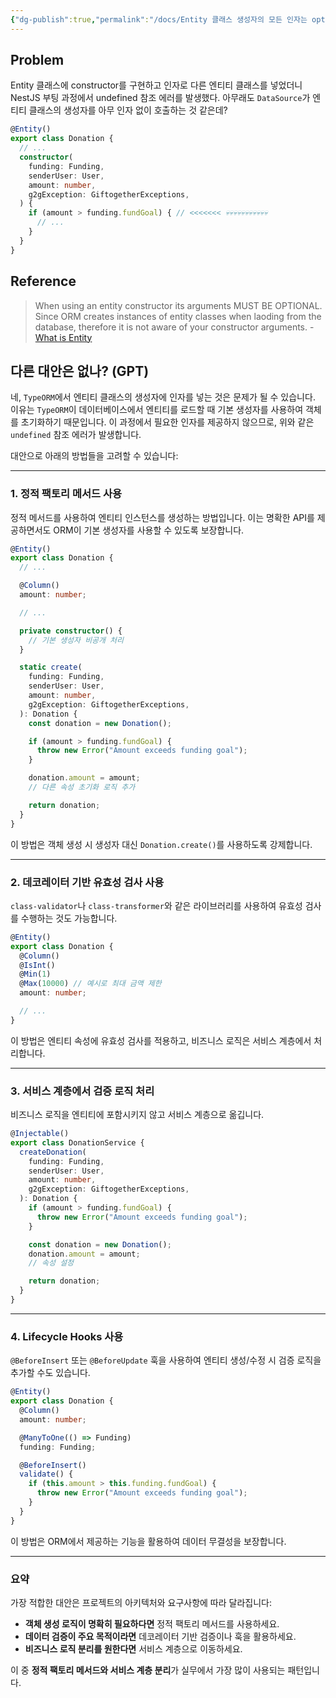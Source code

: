 ```yaml
---
{"dg-publish":true,"permalink":"/docs/Entity 클래스 생성자의 모든 인자는 optional이어야 한다 {typeorm}/","title":"Entity 클래스 생성자의 모든 인자는 optional이어야 한다 {typeorm}"}
---
```



## Problem

Entity 클래스에 constructor를 구현하고 인자로 다른 엔티티 클래스를 넣었더니 NestJS 부팅 과정에서 undefined 참조 에러를 발생했다. 아무래도 `DataSource`가 엔티티 클래스의 생성자를 아무 인자 없이 호출하는 것 같은데?

```typescript
@Entity()
export class Donation {
  // ...
  constructor(
    funding: Funding,
    senderUser: User,
	amount: number,
	g2gException: GiftogetherExceptions,
  ) {
    if (amount > funding.fundGoal) { // <<<<<<< 💀💀💀💀💀💀💀💀💀💀💀
      // ... 
    }
  }
}
```

## Reference

> When using an entity constructor its arguments MUST BE OPTIONAL. Since ORM creates instances of entity classes when laoding from the database, therefore it is not aware of your constructor arguments. - [What is Entity](https://typeorm.io/entities#what-is-entity)

## 다른 대안은 없나? (GPT)

네, `TypeORM`에서 엔티티 클래스의 생성자에 인자를 넣는 것은 문제가 될 수 있습니다. 이유는 `TypeORM`이 데이터베이스에서 엔티티를 로드할 때 기본 생성자를 사용하여 객체를 초기화하기 때문입니다. 이 과정에서 필요한 인자를 제공하지 않으므로, 위와 같은 `undefined` 참조 에러가 발생합니다.

대안으로 아래의 방법들을 고려할 수 있습니다:

---

### 1. **정적 팩토리 메서드 사용**

정적 메서드를 사용하여 엔티티 인스턴스를 생성하는 방법입니다. 이는 명확한 API를 제공하면서도 ORM이 기본 생성자를 사용할 수 있도록 보장합니다.

```typescript
@Entity()
export class Donation {
  // ...

  @Column()
  amount: number;

  // ...

  private constructor() {
    // 기본 생성자 비공개 처리
  }

  static create(
    funding: Funding,
    senderUser: User,
    amount: number,
    g2gException: GiftogetherExceptions,
  ): Donation {
    const donation = new Donation();

    if (amount > funding.fundGoal) {
      throw new Error("Amount exceeds funding goal");
    }

    donation.amount = amount;
    // 다른 속성 초기화 로직 추가

    return donation;
  }
}
```

이 방법은 객체 생성 시 생성자 대신 `Donation.create()`를 사용하도록 강제합니다.

---

### 2. **데코레이터 기반 유효성 검사 사용**

`class-validator`나 `class-transformer`와 같은 라이브러리를 사용하여 유효성 검사를 수행하는 것도 가능합니다.

```typescript
@Entity()
export class Donation {
  @Column()
  @IsInt()
  @Min(1)
  @Max(10000) // 예시로 최대 금액 제한
  amount: number;

  // ...
}
```

이 방법은 엔티티 속성에 유효성 검사를 적용하고, 비즈니스 로직은 서비스 계층에서 처리합니다.

---

### 3. **서비스 계층에서 검증 로직 처리**

비즈니스 로직을 엔티티에 포함시키지 않고 서비스 계층으로 옮깁니다.

```typescript
@Injectable()
export class DonationService {
  createDonation(
    funding: Funding,
    senderUser: User,
    amount: number,
    g2gException: GiftogetherExceptions,
  ): Donation {
    if (amount > funding.fundGoal) {
      throw new Error("Amount exceeds funding goal");
    }

    const donation = new Donation();
    donation.amount = amount;
    // 속성 설정

    return donation;
  }
}
```

---

### 4. **Lifecycle Hooks 사용**

`@BeforeInsert` 또는 `@BeforeUpdate` 훅을 사용하여 엔티티 생성/수정 시 검증 로직을 추가할 수도 있습니다.

```typescript
@Entity()
export class Donation {
  @Column()
  amount: number;

  @ManyToOne(() => Funding)
  funding: Funding;

  @BeforeInsert()
  validate() {
    if (this.amount > this.funding.fundGoal) {
      throw new Error("Amount exceeds funding goal");
    }
  }
}
```

이 방법은 ORM에서 제공하는 기능을 활용하여 데이터 무결성을 보장합니다.

---

### 요약

가장 적합한 대안은 프로젝트의 아키텍처와 요구사항에 따라 달라집니다:
- **객체 생성 로직이 명확히 필요하다면** 정적 팩토리 메서드를 사용하세요.
- **데이터 검증이 주요 목적이라면** 데코레이터 기반 검증이나 훅을 활용하세요.
- **비즈니스 로직 분리를 원한다면** 서비스 계층으로 이동하세요.

이 중 **정적 팩토리 메서드와 서비스 계층 분리**가 실무에서 가장 많이 사용되는 패턴입니다.
